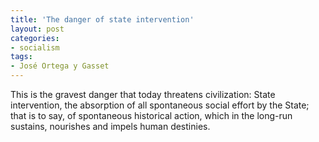 ```yaml
---
title: 'The danger of state intervention'
layout: post
categories:
- socialism
tags:
- José Ortega y Gasset
---
```


This is the gravest danger that today threatens civilization: State intervention, the absorption of all spontaneous social effort by the State; that is to say, of spontaneous historical action, which in the long-run sustains, nourishes and impels human destinies.